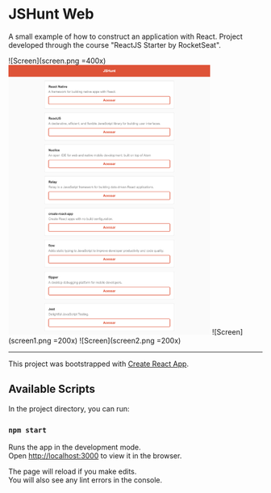 # JSHunt Web

A small example of how to construct an application with React. Project developed through the course "ReactJS Starter by RocketSeat".

![Screen](screen.png =400x)
<img src="screen.png" alt="drawing" width="400"/>
![Screen](screen1.png =200x)
![Screen](screen2.png =200x)

---

This project was bootstrapped with [Create React App](https://github.com/facebook/create-react-app).

## Available Scripts

In the project directory, you can run:

### `npm start`

Runs the app in the development mode.<br>
Open [http://localhost:3000](http://localhost:3000) to view it in the browser.

The page will reload if you make edits.<br>
You will also see any lint errors in the console.
